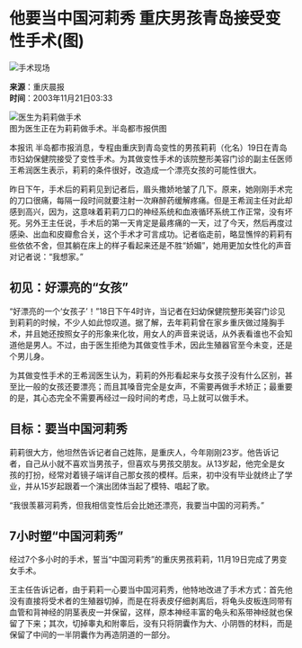 # 他要当中国河莉秀 重庆男孩青岛接受变性手术(图)

![手术现场](http://image2.sina.com.cn/dy/c/2003-11-21/1069358129_UbaaAW.jpg)

**来源**：重庆晨报  
**时间**：2003年11月21日03:33  

![医生为莉莉做手术](http://image2.sina.com.cn/dy/31/1_1-31-479_2002041619149.jpg)  
图为医生正在为莉莉做手术。半岛都市报供图

本报讯 半岛都市报消息，专程由重庆到青岛变性的男孩莉莉（化名）19日在青岛市妇幼保健院接受了变性手术。为其做变性手术的该院整形美容门诊的副主任医师王希润医生表示，莉莉的条件很好，改造成一个漂亮女孩的可能性很大。

昨日下午，手术后的莉莉见到记者后，眉头撒娇地皱了几下。原来，她刚刚手术完的刀口很痛，每隔一段时间就要注射一次麻醉药缓解疼痛。但是王希润主任对此却感到高兴，因为，这意味着莉莉刀口的神经系统和血液循环系统工作正常，没有坏死。另外王主任说，手术后的第一天肯定是最疼痛的一天，过了今天，然后再度过感染、出血和皮瓣愈合关，这个手术才可言成功。记者临走前，略显憔悴的莉莉有些依依不舍，但其躺在床上的样子看起来还是不胜“娇媚”，她用更加女性化的声音对记者说：“我想家。”

## 初见：好漂亮的“女孩”

“好漂亮的一个‘女孩子’！”18日下午4时许，当记者在妇幼保健院整形美容门诊见到莉莉的时候，不少人如此惊叹道。据了解，去年莉莉曾在家乡重庆做过隆胸手术，并且她还按照女子的形象来化妆，用女人的声音来说话，从外表看谁也不会知道他是男人。不过，由于医生拒绝为其做变性手术，因此生殖器官至今未变，还是个男儿身。

为其做变性手术的王希润医生认为，莉莉的外形看起来与女孩子没有什么区别，甚至比一般的女孩还要漂亮；而且其嗓音完全是女声，不需要再做手术矫正；最重要的是，其心态完全不需要再经过一段时间的考虑，马上就可以做手术。

## 目标：要当中国河莉秀

莉莉很大方，他坦然告诉记者自己姓陈，是重庆人，今年刚刚23岁。他告诉记者，自己从小就不喜欢当男孩子，但喜欢与男孩交朋友。从13岁起，他完全是女孩的打扮，经常对着镜子端详自己那女孩的模样。后来，初中没有毕业就终止了学业，并从15岁起跟着一个演出团体当起了模特、唱起了歌。

“我很羡慕河莉秀，但我相信变性后会比她还漂亮，我要当中国的河莉秀。”

## 7小时塑“中国河莉秀”

经过7个多小时的手术，誓当“中国河莉秀”的重庆男孩莉莉，11月19日完成了男变女手术。

王主任告诉记者，由于莉莉一心要当中国河莉秀，他特地改进了手术方式：首先他没有直接将受术者的生殖器切掉，而是在将表皮仔细剥离后，将龟头皮板连同带有血管和背神经的阴茎表皮一并保留，这样，原本神经丰富的龟头和系带神经就也保留了下来；其次，切掉睾丸和附睾后，没有只将阴囊作为大、小阴唇的材料，而是保留了中间的一半阴囊作为再造阴道的一部分。
<!-- tcd_original_link http://news.sina.com.cn/c/2003-11-21/03331158218s.shtml -->
